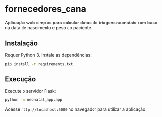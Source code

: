 # fornecedores_cana

Aplicação web simples para calcular datas de triagens neonatais com base na data de nascimento e peso do paciente.

## Instalação

Requer Python 3. Instale as dependências:

```bash
pip install -r requirements.txt
```

## Execução

Execute o servidor Flask:

```bash
python -m neonatal_app.app
```

Acesse `http://localhost:5000` no navegador para utilizar a aplicação.
